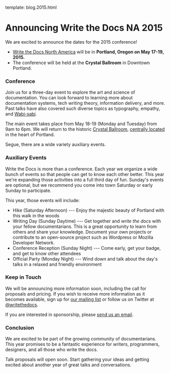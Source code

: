 template: blog.2015.html

# Announcing Write the Docs NA 2015

We are excited to announce the dates for the 2015 conference!

* [Write the Docs North America](http://www.writethedocs.org/conf/na/2015/) will be in **Portland, Oregon on May 17-19, 2015.**
* The conference will be held at the **Crystal Ballroom** in Downtown Portland.

### Conference

Join us for a three-day event to explore the art and science of documentation.
You can look forward to learning more about documentation systems, tech writing theory, information delivery, and more.
Past talks have also covered such diverse topics as typography, empathy, and [Wabi-sabi][wabisabi].

The main event takes place from May 18-19 (Monday and Tuesday) from 9am to 6pm.
We will return to the historic [Crystal Ballroom][crystal-ballroom], [centrally located](http://goo.gl/maps/D2WrJ) in the heart of Portland.

Segue, there are a wide variety auxiliary events.

### Auxiliary Events

Write the Docs is more than a conference.
Each year we organize a wide bunch of events so that people can get to know each other better.
This year we're expanding those activities into a full third day of fun.
Sunday's events are optional, but we recommend you come into town Saturday or early Sunday to participate.

This year, those events will include:

* Hike (Saturday Afternoon) --- Enjoy the majestic beauty of Portland with this walk in the woods
* Writing Day (Sunday Daytime) --- Get together and *write the docs* with your fellow documentarians.
  This is a great opportunity to learn from others and share your knowledge.
  Document your own projects or contribute to an open-source project such as Wordpress or Mozilla Developer Network.
* Conference Reception (Sunday Night) --- Come early, get your badge, and get to know other attendees
* Official Party (Monday Night) --- Wind down and talk about the day's talks in a relaxed and friendly environment

### Keep in Touch

We will be announcing more information soon, including the call for proposals and pricing.
If you wish to receive more information as it becomes available, sign up for [our mailing list][mailing-list] or follow us on Twitter at [@writethedocs][twitter].

If you are interested in sponsorship, please [send us an email][email-us].

### Conclusion

We are excited to be part of the growing community of documentarians.
This year promises to be a fantastic experience for writers, programmers, designers, and all those who write the docs.

Talk proposals will open soon.
Start gathering your ideas and getting excited about another year of great talks and conversations.


[wabisabi]: http://en.wikipedia.org/wiki/Wabi-sabi
[crystal-ballroom]: http://www.mcmenamins.com/CrystalBallroom
[twitter]: https://twitter.com/writethedocs
[mailing-list]: http://eepurl.com/I37rP
[email-us]: mailto:sponsorship@writethedocs.org

